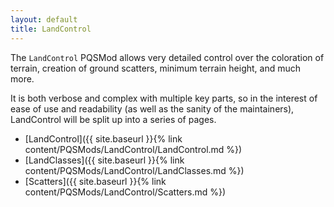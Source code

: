 ```yaml
---
layout: default
title: LandControl
---
```


The `LandControl` PQSMod allows very detailed control over the coloration of terrain, creation of ground scatters, minimum terrain height, and much more.

It is both verbose and complex with multiple key parts, so in the interest of ease of use and readability (as well as the sanity of the maintainers), LandControl will be split up into a series of pages.

* [LandControl]({{ site.baseurl }}{% link content/PQSMods/LandControl/LandControl.md %})
* [LandClasses]({{ site.baseurl }}{% link content/PQSMods/LandControl/LandClasses.md %})
* [Scatters]({{ site.baseurl }}{% link content/PQSMods/LandControl/Scatters.md %})

